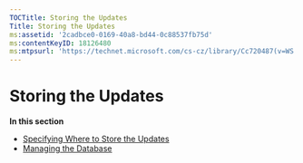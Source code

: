 ```yaml
---
TOCTitle: Storing the Updates
Title: Storing the Updates
ms:assetid: '2cadbce0-0169-40a8-bd44-0c88537fb75d'
ms:contentKeyID: 18126480
ms:mtpsurl: 'https://technet.microsoft.com/cs-cz/library/Cc720487(v=WS.10)'
---
```


Storing the Updates
===================

**In this section**

-   [Specifying Where to Store the Updates](https://technet.microsoft.com/957a1ec6-4c55-4cb3-8dbd-b8d05f63320d)
-   [Managing the Database](https://technet.microsoft.com/81545a18-2d30-444a-8a1e-846e065bd04b)
